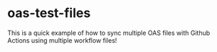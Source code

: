 # oas-test-files

This is a quick example of how to sync multiple OAS files with Github Actions using multiple workflow files!

